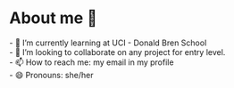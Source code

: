 # About me 👋

<!--
**ynhi27/ynhi27** is a ✨ _special_ ✨ repository  because its `README.md` (this file) appears on your GitHub profile.

Here are some ideas to get you started:


- 🔭 I’m currently working on ...
--!>
- 🌱 I’m currently learning at UCI - Donald Bren School <br>
- 👯 I’m looking to collaborate on any project for entry level. <br>
<!--
- 🤔 I’m looking for help with ...
- 💬 Ask me about ...
--!>
- 📫 How to reach me: my email in my profile <br>
- 😄 Pronouns: she/her <br>
<!--
- ⚡ Fun fact: ...
--!>

